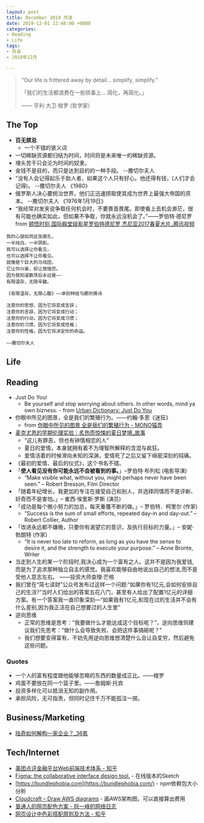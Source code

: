```yaml
---
layout: post
title: December 2019 月读
date: 2019-12-01 12:48:00 +0800
categories:
- Reading
- Life
tags:
- 月读
- 2019年12月

---
```


<blockquote class="blockquote-center">
<p>“Our life is frittered away by detail… simplify, simplify.”</p>
<p>「我们的生活都浪费在一些琐事上… 简化，再简化。」</p>
<p>—— 亨利‧大卫‧梭罗 (哲学家)</p>
</blockquote>

## The Top

- **百无禁忌**
	- 一个不错的褒义词
- 一切稀缺资源都归结为时间，时间将是未来唯一的稀缺资源。
- 埋头苦干只会沦为时间的奴隶。
- 金钱不是目的，而只是达到目的的一种手段。 --撒切尔夫人
- “没有人会记得起乐于助人者，如果这个人只有好心。他还得有钱，(人们才会记得)。 --撒切尔夫人 《1980》
- 俄罗斯人决心要统治世界，他们正迅速捞取使其成为世界上最强大帝国的资本。 --撒切尔夫人 《1976年1月19日》
- “我经常对发夹说争取任何机会时，不要畏首畏尾。即使看上去机会渺茫，很有可能也确实如此，但如果不争取，你就永远没机会了。”——罗伯特·德尼罗 from [顿悟时刻 国际殿堂级影星罗伯特德尼罗 杰尼亚2017春夏大片_腾讯视频](https://v.qq.com/x/page/y0374gjii4x.html)

```
我的心就如同这张面孔，
一半纯白，一半阴影。
我可以选择让你看见，
也可以选择不让你看见。
就像是个巨大的马戏团，
它让你兴奋，却让我惶恐。
因为我知道散场后永远是——
有限温存，无限辛酸。

《有限温存，无限心酸》——卓别林给乌娜的情诗

```

```
注意你的思想，因为它将变成言辞；
注意你的言辞，因为它将变成行动；
注意你的行动，因为它将变成习惯；
注意你的习惯，因为它将变成性格；
注意你的性格，因为它将决定你的命运。

——撒切尔夫人
```

## Life


## Reading

- Just Do You!
	- Be yourself and stop worrying about others. In other words, mind ya own bizness. - from [Urban Dictionary: Just Do You](https://www.urbandictionary.com/define.php?term=Just%20Do%20You)
- 你眼中所见的图景，全是我们的繁殖行为。——约翰·多恩《迷狂》
	- from [你眼中所见的图景 全是我们的繁殖行为 - MONO猫弄](http://mmmono.com/g/meow/1649907/)
- [麦克尤恩的早期伦理实验｜炙热而惊悚的夏日梦境_故事](http://www.sohu.com/a/252196468_694312)
	- “这儿有罪恶，但也有钟情相恋的人”
	- 夏日的爱情，本身就拥有着不为理智所解释的含混与疯狂。
	- 爱情活着的时候滑向未知的深渊，爱情死了之后又留下绵密深刻的钝痛。
- 《最初的爱情、最后的仪式》，这个书名不错。
- 「**使人看见没有你可能永远不会被看到的事。**」–罗伯特·布列松 (电影导演)
	- “Make visible what, without you, might perhaps never have been seen.” – Robert Bresson, Film Director
- 「随着年纪增长，我更加的专注在接受自己和别人，并选择同情而不是评断、好奇而不是害怕。」– 崔西·埃里斯·罗斯 (演员)
- 「成功是每个微小努力的加总，每天重覆不断的做。」– 罗伯特．柯里尔 (作家)
	- “Success is the sum of small efforts, repeated day-in and day-out.” – Robert Collier, Author
- 「改进永远都不嫌晚，只要你有渴望它的意识，及执行目标的力量。」– 安妮·勃朗特 (作家)
	- “It is never too late to reform, as long as you have the sense to desire it, and the strength to execute your purpose.” – Anne Bronte, Writer
- 当走到人生的某一个阶段时,我决心成为一个富有之人。这并不是因为我爱钱,而是为了追求那种独立自主的感觉。我喜欢能够自由地说出自己的想法,而不是受他人意志左右。 ——投资大师查理·芒格
- 我们曾在“简七读财”公众号发布过这样一个问题:“如果你有1亿元,会如何安排自己的生活?”当时人们给出的答案五花八门，甚至有人给出了配置1亿元的详细方案。有一个答案我一直印象深刻—“如果我有1亿元,和现在过的生活并不会有什么差别,因为我正活在自己想要过的人生里”
- 逆向思维
	- 正常的思维是思考：“我要做什么才能达成这个目标呢？”，逆向思维则建议我们先思考：“做什么会导致失败、会把这件事搞砸呢？”
	- 我们想要变得富有，不妨先用逆向思维想清楚什么会让自变穷，然后避免这些问题。



### Quotes

- 一个人的富有程度跟他能够忽略的东西的数量成正比。——梭罗
- 鸡蛋不要放在同一个篮子里。——詹姆斯·托宾
- 投资多样化可以抵消无知的副作用。
- 承担风险，无可指责，但同时记住千万不能孤注一掷。

## Business/Marketing

- [陆奇如何解构一家企业？_36氪](https://36kr.com/p/5274064)

## Tech/Internet

- [美团点评金融平台Web前端技术体系 - 知乎](https://zhuanlan.zhihu.com/p/34606000)
- [Figma: the collaborative interface design tool.](https://www.figma.com/) - 在线版本的Sketch
- [https://bundlephobia.com](https://bundlephobia.com/) - npm依赖包大小分析
- [Cloudcraft – Draw AWS diagrams](https://cloudcraft.co/) - 画AWS架构图，可以直接算出费用
- [普通人的网页配色方案 - 阮一峰的网络日志](http://www.ruanyifeng.com/blog/2019/03/coloring-scheme.html)
- [网页设计中色彩搭配原则及方法 - 知乎](https://zhuanlan.zhihu.com/p/28832355)



